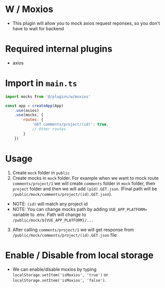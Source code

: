 # W / Moxios
- This plugin will allow you to mock axios request reponses, so you don't have to wait for backend

# Required internal plugins
- axios

# Import in `main.ts`
```javascript
import mocks from '@/plugins/w/moxios'

const app = createApp(App)
    .use(axios)
	.use(mocks, {
	    routes: {
	        'GET comments/project/(id)': true,
	        // Other routes
	    }
	})
```
# Usage
1. Create `mock` folder in `public`
2. Create mocks in `mock` folder. For example when we want to mock route `comments/project/1` we will create `comments` folder in `mock` folder, then `project` folder and then we will add `(pid).GET.json`. (Final path will be `/public/mock/comments/project/(id).GET.json`).
- NOTE: `(id)` will match any project id
- NOTE: You can change mocks path by adding `VUE_APP_PLATFORM=` variable to .env. Path will change to `/public/mock/${VUE_APP_PLATFORM}/...`
3. After calling `comments/project/1` we will get response from `/public/mock/comments/project/(id).GET.json` file

# Enable / Disable from local storage
- We can enable/disable moxios by typing `localStorage.setItem('isMoxios', 'true')` or  `localStorage.setItem('isMoxios', 'false')`.
